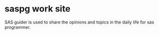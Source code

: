 # saspg work site

SAS guider is used to share the opinions and topics in the daily life for sas programmer.

